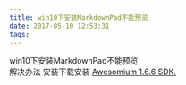 ```yaml
---
title: win10下安装MarkdownPad不能预览 
date: 2017-05-10 12:53:31
tags:
---
```

win10下安装MarkdownPad不能预览  
解决办法 安装下载安装
[Awesomium 1.6.6 SDK.](https://link.zhihu.com/?target=http%3A//markdownpad.com/download/awesomium_v1.6.6_sdk_win.exe)